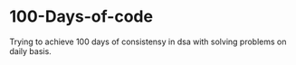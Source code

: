 # 100-Days-of-code
Trying to achieve 100 days of consistensy in dsa with solving problems on daily basis.
